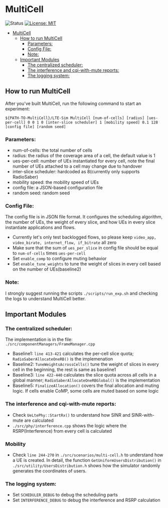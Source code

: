 # MultiCell
![Status](https://img.shields.io/badge/Version-Experimental-green.svg)
[![License: MIT](https://img.shields.io/badge/License-MIT-yellow.svg)](https://opensource.org/licenses/MIT)

- [MultiCell](#multicell)
  - [How to run MultiCell](#how-to-run-multicell)
    - [Parameters:](#parameters)
    - [Config File:](#config-file)
    - [Note:](#note)
  - [Important Modules](#important-modules)
    - [The centralized scheduler:](#the-centralized-scheduler)
    - [The interference and cqi-with-mute reports:](#the-interference-and-cqi-with-mute-reports)
    - [The logging system:](#the-logging-system)

## How to run MultiCell
After you've built MultiCell, run the following command to start an experiment:

```
${PATH-TO-MultiCell}/LTE-Sim MultiCell [num-of-cells] [radius] [ues-per-cell] 0 0 1 0 [inter-slice scheduler] 1 [mobility speed] 0.1 128 [config file] [random seed]
```

### Parameters:
* num-of-cells: the total number of cells
* radius: the radius of the coverage area of a cell, the default value is 1
* ues-per-cell: number of UEs instantiated for every cell, note the final number of UEs attached to a cell may change due to handover
* inter-slice scheduler: hardcoded as 8(currently only supports RadioSaber)
* mobility speed: the mobility speed of UEs
* config file: a JSON-based configuration file
* random seed: random seed


### Config File:
The config file is in JSON file format. It configures the scheduling algorithm, the number of UEs, the weight of every slice, and how UEs in every slice instantiate applications and flows.

* Currently let's only test backlogged flows, so please keep ```video_app, video_birate, internet_flow, if_bitrate``` all zero
* Make sure that the sum of ```ues_per_slice``` in config file should be equal to ```num-of-cells``` times ```ues-per-cell```
* Set ```enable_comp``` to configure muting behavior
* Set ```enable_tune_weights``` to tune the weight of slices in every cell based on the number of UEs(baseline2)


### Note:
I strongly suggest running the scripts ```./scripts/run_exp.sh``` and checking the logs to understand MultiCell better.

## Important Modules
### The centralized scheduler:
The implementation is in the file: ```./src/componentManagers/FrameManager.cpp```

* Baseline1: ```line 413-421``` calculates the per-cell slice quota; ``` RadioSaberAllocateOneRB()``` is the implemenation
* Baseline2: ```TuneWeightsAcrossCells()``` tune the weight of slices in every cell in the beginning, the rest is same as baseline1
* Baseline3: ```line 422-440``` calculates the slice quota across all cells in a global manner; ```RadioSaberAllocateOneRBGlobal()``` is the implementation
* Baseline5: ```FinalizeAllocation()``` covers the final allocation and muting logic. If cells enable CoMP, some cells are muted based on some logic

### The interference and cqi-with-mute reports:
* Check ```UeLtePhy::StartRx()``` to understand how SINR and SINR-with-mute are calculated
* ```./src/phy/interference.cpp``` shows the logic where the RSRP(Interference) from every cell is calculated

### Mobility
* Check ```line 244-270``` in ```./src/scenarios/multi-cell.h``` to understand how a UE is created. In detail, the function ```GetUniformUsersDistribution()``` in ```./src/utility/UsersDistribution.h``` shows how the simulator randomly generates the coordinates of users. 

### The logging system:
* Set ```SCHEDULER_DEBUG``` to debug the scheduling parts
* Set ```INTERFERENCE_DEBUG``` to debug the interference and RSRP calculation
